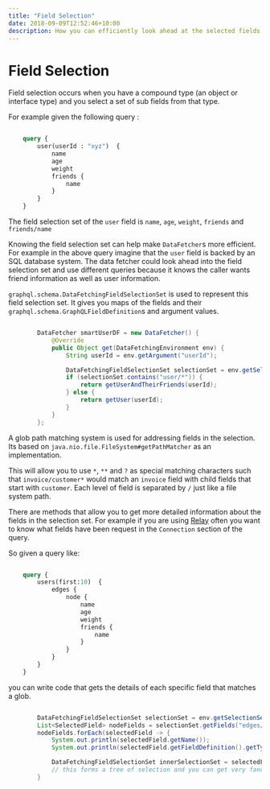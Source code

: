 ```yaml
---
title: "Field Selection"
date: 2018-09-09T12:52:46+10:00
description: How you can efficiently look ahead at the selected fields lower in the query
---
```

# Field Selection

Field selection occurs when you have a compound type (an object or interface type) and you select a set of sub fields
from that type.

For example given the following query :

```graphql

    query {
        user(userId : "xyz")  {
            name
            age
            weight
            friends {
                name
            }
        }
    }

```

The field selection set of the ``user`` field is ``name``, ``age``, ``weight``, ``friends`` and ``friends/name``

Knowing the field selection set can help make ``DataFetcher``s more efficient.  For example in the above query
imagine that the ``user`` field is backed by an SQL database system.  The data fetcher could look ahead into the field selection
set and use different queries because it knows the caller wants friend information as well as user information.

``graphql.schema.DataFetchingFieldSelectionSet`` is used to represent this field selection set.  It gives you maps
of the fields and their ``graphql.schema.GraphQLFieldDefinition``s and argument values.


```java

        DataFetcher smartUserDF = new DataFetcher() {
            @Override
            public Object get(DataFetchingEnvironment env) {
                String userId = env.getArgument("userId");

                DataFetchingFieldSelectionSet selectionSet = env.getSelectionSet();
                if (selectionSet.contains("user/*")) {
                    return getUserAndTheirFriends(userId);
                } else {
                    return getUser(userId);
                }
            }
        };

```

A glob path matching system is used for addressing fields in the selection.  Its based on ``java.nio.file.FileSystem#getPathMatcher``
as an implementation.

This will allow you to use ``*``, ``**`` and ``?`` as special matching characters such that ``invoice/customer*`` would
match an ``invoice`` field with child fields that start with ``customer``.  Each level of field is separated by ``/`` just like
a file system path.

There are methods that allow you to get more detailed information about the fields in the selection set.  For example
if you are using [Relay](https://facebook.github.io/relay/docs/en/graphql-server-specification.html) often you want to know what fields have
been request in the ``Connection`` section of the query.

So given a query like:

```graphql

    query {
        users(first:10)  {
            edges {
                node {
                    name
                    age
                    weight
                    friends {
                        name
                    }
                }
            }
        }
    }

```


you can write code that gets the details of each specific field that matches a glob.


```java

        DataFetchingFieldSelectionSet selectionSet = env.getSelectionSet();
        List<SelectedField> nodeFields = selectionSet.getFields("edges/nodes/*");
        nodeFields.forEach(selectedField -> {
            System.out.println(selectedField.getName());
            System.out.println(selectedField.getFieldDefinition().getType());

            DataFetchingFieldSelectionSet innerSelectionSet = selectedField.getSelectionSet();
            // this forms a tree of selection and you can get very fancy with it
        }


```

